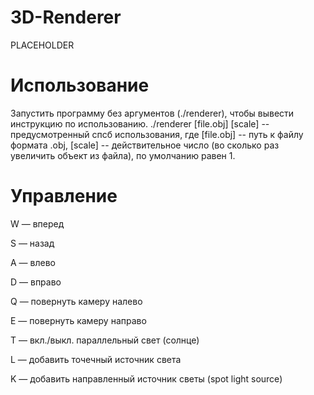 # 3D-Renderer
PLACEHOLDER
# Использование
Запустить программу без аргументов (./renderer), чтобы вывести инструкцию по использованию.
./renderer [file.obj] [scale] -- предусмотренный спсб использования, где [file.obj] -- путь к файлу формата .obj, [scale] -- действительное число (во сколько раз увеличить объект из файла), по умолчанию равен 1.
# Управление
W — вперед

S — назад

A — влево

D — вправо

Q — повернуть камеру налево

E — повернуть камеру направо

T — вкл./выкл. параллельный свет (солнце)

L — добавить точечный источник света

K — добавить направленный источник светы (spot light source)
